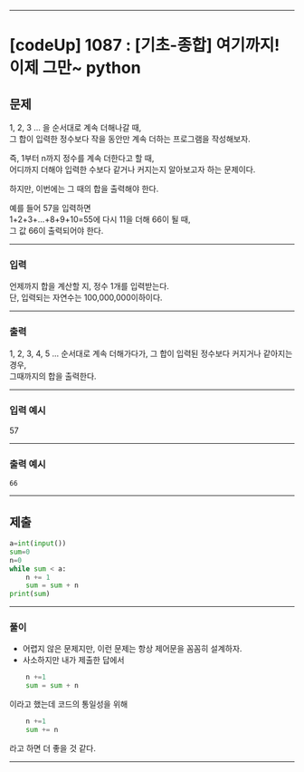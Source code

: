 
---

# [codeUp] 1087 : [기초-종합] 여기까지! 이제 그만~ python


## 문제
1, 2, 3 ... 을 순서대로 계속 더해나갈 때,   
그 합이 입력한 정수보다 작을 동안만 계속 더하는 프로그램을 작성해보자.

즉, 1부터 n까지 정수를 계속 더한다고 할 때,     
어디까지 더해야 입력한 수보다 같거나 커지는지 알아보고자 하는 문제이다.

하지만, 이번에는 그 때의 합을 출력해야 한다.

예를 들어 57을 입력하면     
1+2+3+...+8+9+10=55에 다시 11을 더해 66이 될 때,        
그 값 66이 출력되어야 한다.



---
### 입력 

언제까지 합을 계산할 지, 정수 1개를 입력받는다.     
단, 입력되는 자연수는 100,000,000이하이다.





---
### 출력   

1, 2, 3, 4, 5 ... 순서대로 계속 더해가다가, 그 합이 입력된 정수보다 커지거나 같아지는 경우,     
그때까지의 합을 출력한다.



---
### 입력 예시

57

---
### 출력 예시
```
66
```
---
제출
---
```python
a=int(input())
sum=0
n=0
while sum < a:
    n += 1
    sum = sum + n
print(sum)
```



---
### 풀이
* 어렵지 않은 문제지만, 이런 문제는 항상 제어문을 꼼꼼히 설계하자. 
* 사소하지만 내가 제출한 답에서 
```python
    n +=1
    sum = sum + n
```
이라고 했는데 코드의 통일성을 위해
```python
    n +=1
    sum += n
```
라고 하면 더 좋을 것 같다.

---
